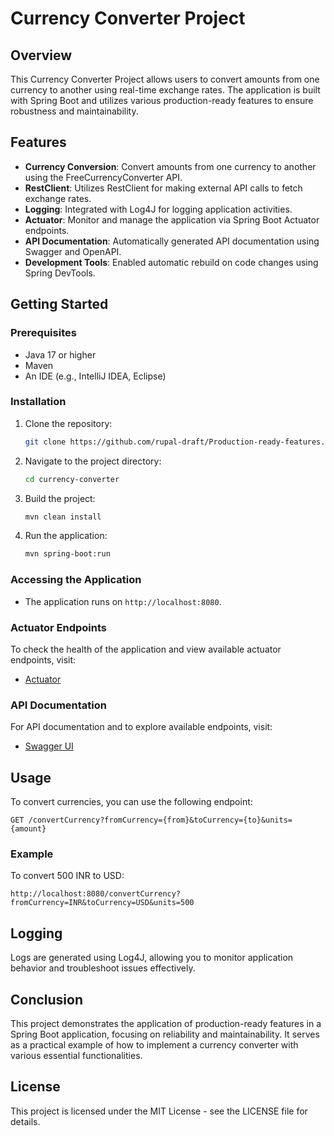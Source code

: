 
# Currency Converter Project

## Overview
This Currency Converter Project allows users to convert amounts from one currency to another using real-time exchange rates. The application is built with Spring Boot and utilizes various production-ready features to ensure robustness and maintainability. 

## Features
- **Currency Conversion**: Convert amounts from one currency to another using the FreeCurrencyConverter API.
- **RestClient**: Utilizes RestClient for making external API calls to fetch exchange rates.
- **Logging**: Integrated with Log4J for logging application activities.
- **Actuator**: Monitor and manage the application via Spring Boot Actuator endpoints.
- **API Documentation**: Automatically generated API documentation using Swagger and OpenAPI.
- **Development Tools**: Enabled automatic rebuild on code changes using Spring DevTools.

## Getting Started

### Prerequisites
- Java 17 or higher
- Maven
- An IDE (e.g., IntelliJ IDEA, Eclipse)

### Installation
1. Clone the repository:
   ```bash
   git clone https://github.com/rupal-draft/Production-ready-features.git
   ```
2. Navigate to the project directory:
   ```bash
   cd currency-converter
   ```
3. Build the project:
   ```bash
   mvn clean install
   ```
4. Run the application:
   ```bash
   mvn spring-boot:run
   ```

### Accessing the Application
- The application runs on `http://localhost:8080`.

### Actuator Endpoints
To check the health of the application and view available actuator endpoints, visit:
- [Actuator](http://localhost:8080/actuator)

### API Documentation
For API documentation and to explore available endpoints, visit:
- [Swagger UI](http://localhost:8080/swagger-ui/index.html)

## Usage
To convert currencies, you can use the following endpoint:
```
GET /convertCurrency?fromCurrency={from}&toCurrency={to}&units={amount}
```
### Example
To convert 500 INR to USD:
```
http://localhost:8080/convertCurrency?fromCurrency=INR&toCurrency=USD&units=500
```

## Logging
Logs are generated using Log4J, allowing you to monitor application behavior and troubleshoot issues effectively.

## Conclusion
This project demonstrates the application of production-ready features in a Spring Boot application, focusing on reliability and maintainability. It serves as a practical example of how to implement a currency converter with various essential functionalities.

## License
This project is licensed under the MIT License - see the LICENSE file for details.
